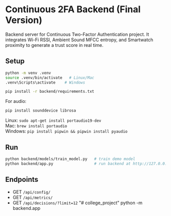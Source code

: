 # Continuous 2FA Backend (Final Version)

Backend server for Continuous Two-Factor Authentication project.
It integrates Wi-Fi RSSI, Ambient Sound MFCC entropy, and Smartwatch proximity
to generate a trust score in real time.

## Setup

```bash
python -m venv .venv
source .venv/bin/activate   # Linux/Mac
.venv\Scripts\activate    # Windows

pip install -r backend/requirements.txt
```

For audio:
```bash
pip install sounddevice librosa
```

Linux: `sudo apt-get install portaudio19-dev`  
Mac: `brew install portaudio`  
Windows: `pip install pipwin && pipwin install pyaudio`

## Run
```bash
python backend/models/train_model.py   # train demo model
python backend/app.py                  # run backend at http://127.0.0.1:5000
```

## Endpoints
- GET `/api/config/`
- GET `/api/metrics/`
- GET `/api/decisions/?limit=12`
"# college_project" 
python -m backend.app

